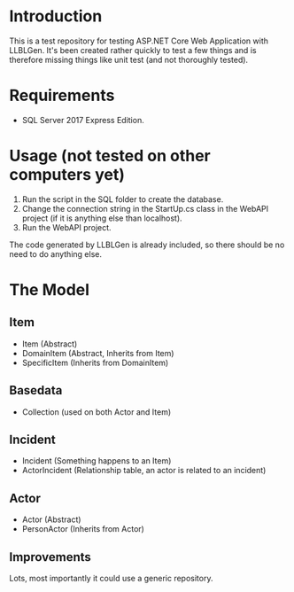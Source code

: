 # Introduction
This is a test repository for testing ASP.NET Core Web Application with LLBLGen. It's been created rather quickly to test a few things and is therefore missing things like unit test (and not thoroughly tested).

# Requirements
- SQL Server 2017 Express Edition.

# Usage (not tested on other computers yet)
1. Run the script in the SQL folder to create the database.
2. Change the connection string in the StartUp.cs class in the WebAPI project (if it is anything else than localhost).
3. Run the WebAPI project.

The code generated by LLBLGen is already included, so there should be no need to do anything else.

# The Model
## Item
- Item (Abstract)
- DomainItem (Abstract, Inherits from Item)
- SpecificItem (Inherits from DomainItem)

## Basedata
- Collection (used on both Actor and Item)

## Incident
- Incident (Something happens to an Item)
- ActorIncident (Relationship table, an actor is related to an incident)

## Actor
- Actor (Abstract)
- PersonActor (Inherits from Actor)

## Improvements
Lots, most importantly it could use a generic repository.
